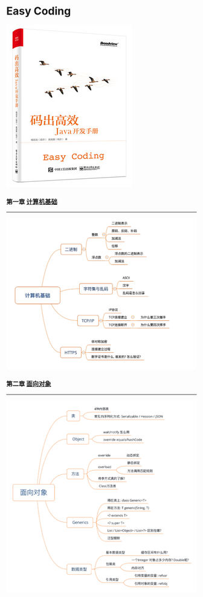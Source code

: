 # Easy Coding

![封面](./notes/cover.jpg)

### 第一章 [计算机基础](./notes/ch01.md)

---

![大纲](./notes/CH01-guideline.png)

### 第二章 [面向对象](./notes/ch02.md)

---

![大纲](./notes/CH02-guideline.png)
